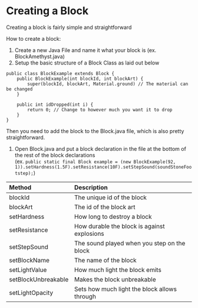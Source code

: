 # Creating a Block

Creating a block is fairly simple and straightforward  

How to create a block:  
1. Create a new Java File and name it what your block is (ex. BlockAmethyst.java)  
2. Setup the basic structure of a Block Class as laid out below
```
public class BlockExample extends Block {
    public BlockExample(int blockId, int blockArt) {
        super(blockId, blockArt, Material.ground) // The material can be changed
    }

    public int idDropped(int i) {
        return 0; // Change to however much you want it to drop
    }
}
```

Then you need to add the block to the Block.java file, which is also pretty straightforward.  
1. Open Block.java and put a block declaration in the file at the bottom of the rest of the block declarations  
(ex. `public static final Block example = (new BlockExample(92, 1)).setHardness(1.5F).setResistance(10F).setStepSound(soundStoneFootstep);`)  

| Method    | Description   |
| :---      | :--           |
| blockId          | The unique id of the block              |
| blockArt          | The id of the block art              |
| setHardness      | How long to destroy a block      |
| setResistance      | How durable the block is against explosions      |
| setStepSound      | The sound played when you step on the block      |
| setBlockName      | The name of the block      |
| setLightValue      | How much light the block emits      |
| setBlockUnbreakable      | Makes the block unbreakable      |
| setLightOpacity      | Sets how much light the block allows through      |